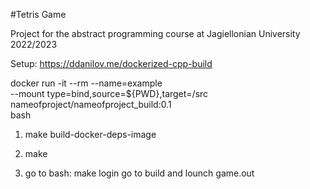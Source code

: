 #Tetris Game

Project for the abstract programming course at Jagiellonian University 2022/2023

Setup: https://ddanilov.me/dockerized-cpp-build

docker run -it --rm --name=example \
 --mount type=bind,source=${PWD},target=/src \
 nameofproject/nameofproject_build:0.1 \
 bash

1. make build-docker-deps-image

2. make

3. go to bash: make login
   go to build and lounch game.out
